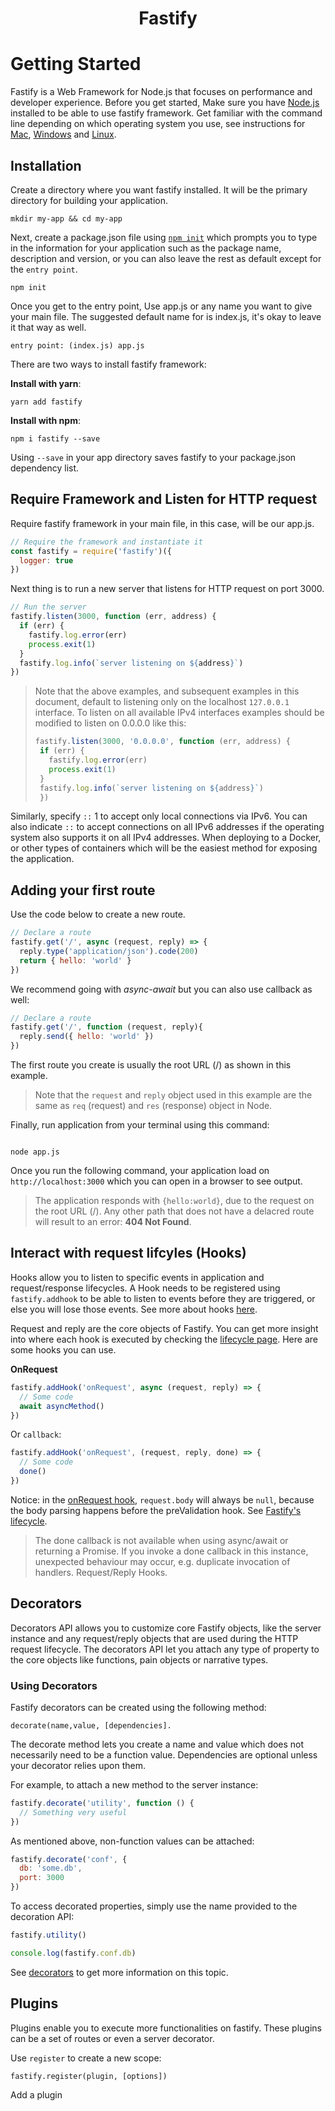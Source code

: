 <h1 align="center">Fastify</h1>

# Getting Started

Fastify is a Web Framework for Node.js that focuses on performance and developer experience. Before you get started, Make sure you have [Node.js](https://nodejs.org/) installed to be able to use fastify framework. Get familiar with the command line depending on which operating system you use, see instructions for [Mac](https://blog.teamtreehouse.com/introduction-to-the-mac-os-x-command-line), [Windows](https://www.ionos.com/digitalguide/server/know-how/windows-cmd-commands/) and [Linux](https://www.howtogeek.com/140679/beginner-geek-how-to-start-using-the-linux-terminal/).

## Installation
Create a directory where you want fastify installed. It will be the primary directory for building your application.

```shell
mkdir my-app && cd my-app
```

Next, create a package.json file using [`npm init`](https://docs.npmjs.com/cli/v6/commands/npm-init) which prompts you to type in the information for your application such as the package name, description and version, or you can also leave the rest as default except for the `entry point`.

```shell
npm init
```

Once you get to the entry point, Use app.js or any name you want to give your main file. The suggested default name for is index.js, it's okay to leave it that way as well. 

```
entry point: (index.js) app.js
```

There are two ways to install fastify framework:

**Install with yarn**:
```shell
yarn add fastify
```

**Install with npm**:
```shell
npm i fastify --save
```

Using `--save` in your app directory saves fastify to your package.json dependency list.  

## Require Framework and Listen for HTTP request

Require fastify framework in your main file, in this case, will be our app.js.

```javascript
// Require the framework and instantiate it 
const fastify = require('fastify')({
  logger: true 
}) 

```

Next thing is to run a new server that listens for HTTP request on port 3000.

```javascript
// Run the server
fastify.listen(3000, function (err, address) { 
  if (err) { 
    fastify.log.error(err)
    process.exit(1)
  }
  fastify.log.info(`server listening on ${address}`)
})
``` 

> Note that the above examples, and subsequent examples in this document, 
> default to listening only on the localhost `127.0.0.1` interface.
> To listen on all available IPv4 interfaces examples should be modified to listen on 0.0.0.0 like this:
> ```Javascript
>fastify.listen(3000, '0.0.0.0', function (err, address) {
>  if (err) {
>    fastify.log.error(err) 
>	 process.exit(1) 
>  }
>  fastify.log.info(`server listening on ${address}`)
>  })
>```


Similarly, specify `::` 1 to accept only local connections via IPv6. You can also indicate `::` to accept connections on all IPv6 addresses if the operating system also supports it on all IPv4 addresses.
When deploying to a Docker, or other types of containers which will be the easiest method for exposing the application.


## Adding your first route

Use the code below to create a new route.

```Javascript
// Declare a route
fastify.get('/', async (request, reply) => {
  reply.type('application/json').code(200)
  return { hello: 'world' }
})
```

We recommend going with *async-await* but you can also use callback as well:

```javascript
// Declare a route
fastify.get('/', function (request, reply){
  reply.send({ hello: 'world' })
})
```

The first route you create is usually the root URL (/) as shown in this example. 
> Note that the `request` and `reply` object used in this example are the same as `req` (request) and `res` (response) object in Node. 

Finally, run application from your terminal using this command:

```shell

node app.js

```

Once you run the following command, your application load on `http://localhost:3000` which you can open in a browser to see output.

> The application responds with `{hello:world}`, due to the request on the root URL (/). Any other path that does not have a delacred route will result to an error: **404 Not Found**. 



## Interact with request lifcyles (Hooks)
Hooks allow you to listen to specific events in application and request/response lifecycles. A Hook needs to be registered using `fastify.addhook` to be able to listen to events before they are triggered, or else you will lose those events. See more about hooks [here](https://www.fastify.io/docs/latest/Hooks/). 

Request and reply are the core objects of Fastify. You can get more insight into where each hook is executed by checking the [lifecycle page](https://www.fastify.io/docs/latest/Lifecycle/). Here are some hooks you can use.

**OnRequest**

```Javascript
fastify.addHook('onRequest', async (request, reply) => {
  // Some code
  await asyncMethod()
}) 
```

Or `callback`:

```Javascript
fastify.addHook('onRequest', (request, reply, done) => {
  // Some code
  done()
})
```

Notice: in the [onRequest hook](https://www.fastify.io/docs/latest/Hooks/), `request.body` will always be `null`, because the body parsing happens before the preValidation hook.  See [Fastify's lifecycle](https://www.fastify.io/docs/latest/Lifecycle/).

>  The done callback is not available when using async/await or returning a Promise. If you invoke a done callback in this instance, unexpected behaviour may occur, e.g. duplicate invocation of handlers.
Request/Reply Hooks.


## Decorators
 
Decorators API allows you to customize core Fastify objects, like the server instance and any request/reply objects that are used during the HTTP request lifecycle. The decorators API let you attach any type of property to the core objects like functions, pain objects or narrative types.

### Using Decorators

Fastify decorators can be created using the following method:

`decorate(name,value, [dependencies].`

The decorate method lets you create a name and value which does not necessarily need to be a function value. Dependencies are optional unless your decorator relies upon them.
  
For example, to attach a new method to the server instance:
```Javascript
fastify.decorate('utility', function () {
  // Something very useful
})
```
As mentioned above, non-function values can be attached:
```Javascript
fastify.decorate('conf', {
  db: 'some.db',
  port: 3000
})
```
To access decorated properties, simply use the name provided to the decoration API:

```Javascript
fastify.utility()

console.log(fastify.conf.db)
```
See [decorators](https://github.com/wonexo/fastify/blob/master/docs/Decorators.md#decorate) to get more information on this topic.

## Plugins
Plugins enable you to execute more functionalities on fastify. These plugins can be a set of routes or even a server decorator.

Use `register` to create a new scope:

```
fastify.register(plugin, [options])
```

Add a plugin